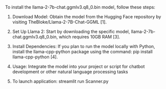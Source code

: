 To install the llama-2-7b-chat.ggmlv3.q8_0.bin model, follow these steps:


1. Download Model: 
Obtain the model from the Hugging Face repository by visiting TheBloke/Llama-2-7B-Chat-GGML [1].

2. Set Up Llama 2: 
Start by downloading the specific model, llama-2-7b-chat.ggmlv3.q8_0.bin, which requires 10GB RAM [3].

3. Install Dependencies: 
If you plan to run the model locally with Python, install the llama-cpp-python package using the command: pip install llama-cpp-python [4].

4. Usage: 
Integrate the model into your project or script for chatbot development or other natural language processing tasks 

5. To launch application: 
streamlit run Scanner.py
